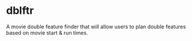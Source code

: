 # dblftr
A movie double feature finder that will allow users to plan double features based on movie start &amp; run times. 
